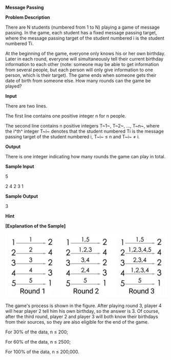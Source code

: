 **Message Passing**

**Problem Description**

There are N students (numbered from 1 to N) playing a game of message passing. In the game, each student has a fixed message passing target, where the message passing target of the student numbered i is the student numbered Ti.

At the beginning of the game, everyone only knows his or her own birthday. Later in each round, everyone will simultaneously tell their current birthday information to each other (note: someone may be able to get information from several people, but each person will only give information to one person, which is their target). The game ends when someone gets their date of birth from someone else. How many rounds can the game be played?

**Input**

There are two lines.

The first line contains one positive integer n for n people.

The second line contains n positive integers T~1~, T~2~, \..., T~n~, where the i^th^ integer T~i~ denotes that the student numbered Ti is the message passing target of the student numbered i, T~i~ ≤ n and T~i~ ≠ i.

**Output**

There is one integer indicating how many rounds the game can play in total.

**Sample Input**

5

2 4 2 3 1

**Sample Output**

3

**Hint**

**\[Explanation of the Sample\]**

![28ea845f257abe677ef16645b5280a4](media/image1.jpeg)

The game's process is shown in the figure. After playing round 3, player 4 will hear player 2 tell him his own birthday, so the answer is 3. Of course, after the third round, player 2 and player 3 will both know their birthdays from their sources, so they are also eligible for the end of the game.

For 30% of the data, n ≤ 200;

For 60% of the data, n ≤ 2500;

For 100% of the data, n ≤ 200,000.
